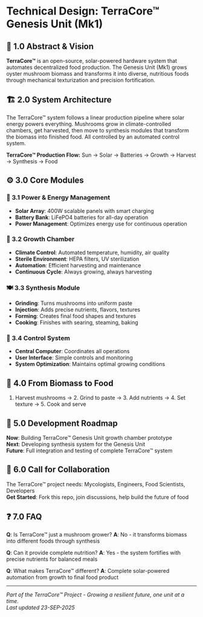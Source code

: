 # Technical Design: TerraCore™ Genesis Unit (Mk1)

## 🎯 1.0 Abstract & Vision
**TerraCore™** is an open-source, solar-powered hardware system that automates decentralized food production. The Genesis Unit (Mk1) grows oyster mushroom biomass and transforms it into diverse, nutritious foods through mechanical texturization and precision fortification.

## 🏗️ 2.0 System Architecture
The TerraCore™ system follows a linear production pipeline where solar energy powers everything. Mushrooms grow in climate-controlled chambers, get harvested, then move to synthesis modules that transform the biomass into finished food. All controlled by an automated control system.

**TerraCore™ Production Flow:** Sun → Solar → Batteries → Growth → Harvest → Synthesis → Food

## ⚙️ 3.0 Core Modules

### 🔋 3.1 Power & Energy Management
- **Solar Array**: 400W scalable panels with smart charging
- **Battery Bank**: LiFePO4 batteries for all-day operation  
- **Power Management**: Optimizes energy use for continuous operation

### 🌱 3.2 Growth Chamber
- **Climate Control**: Automated temperature, humidity, air quality
- **Sterile Environment**: HEPA filters, UV sterilization
- **Automation**: Efficient harvesting and maintenance
- **Continuous Cycle**: Always growing, always harvesting

### 🍽️ 3.3 Synthesis Module
- **Grinding**: Turns mushrooms into uniform paste
- **Injection**: Adds precise nutrients, flavors, textures
- **Forming**: Creates final food shapes and textures
- **Cooking**: Finishes with searing, steaming, baking

### 🧠 3.4 Control System
- **Central Computer**: Coordinates all operations
- **User Interface**: Simple controls and monitoring
- **System Optimization**: Maintains optimal growing conditions

## 🔄 4.0 From Biomass to Food
1. Harvest mushrooms → 2. Grind to paste → 3. Add nutrients → 4. Set texture → 5. Cook and serve

## 🚀 5.0 Development Roadmap
**Now**: Building TerraCore™ Genesis Unit growth chamber prototype  
**Next**: Developing synthesis system for the Genesis Unit  
**Future**: Full integration and testing of complete TerraCore™ system

## 👥 6.0 Call for Collaboration
The TerraCore™ project needs: Mycologists, Engineers, Food Scientists, Developers  
**Get Started**: Fork this repo, join discussions, help build the future of food

## ❓ 7.0 FAQ
**Q**: Is TerraCore™ just a mushroom grower?
**A**: No - it transforms biomass into different foods through synthesis

**Q**: Can it provide complete nutrition?
**A**: Yes - the system fortifies with precise nutrients for balanced meals

**Q**: What makes TerraCore™ different?
**A**: Complete solar-powered automation from growth to final food product

---

*Part of the TerraCore™ Project - Growing a resilient future, one unit at a time.*  
*Last updated 23-SEP-2025*
